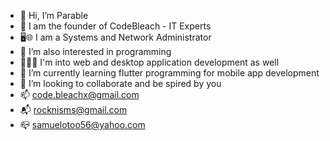 - 👋 Hi, I’m Parable
- 💼 I am the founder of CodeBleach - IT Experts
- 🖥️🌐 I am a Systems and Network Administrator 
- 👀 I’m also interested in programming
- 👨🏾‍💻 I'm into web and desktop application development as well 
- 🌱 I’m currently learning flutter programming for mobile app development 
- 💞️ I’m looking to collaborate and be spired by you
- 📫 code.bleachx@gmail.com
- 📬 rocknisms@gmail.com
- 📪 samuelotoo56@yahoo.com

<!---
Code-Bleach 👨🏾‍💻🌐
--->
